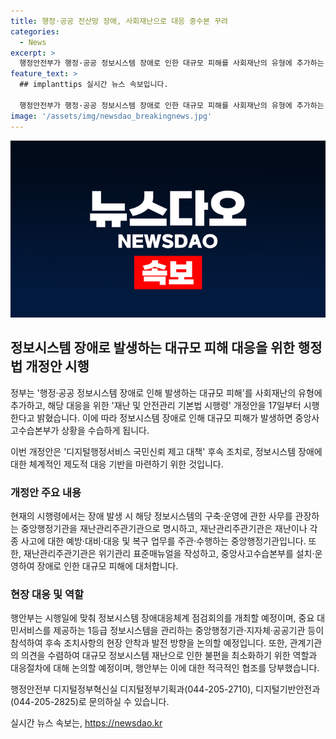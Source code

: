 ```yaml
---
title: 행정·공공 전산망 장애, 사회재난으로 대응 중수본 꾸려
categories:
  - News
excerpt: >
  행정안전부가 행정·공공 정보시스템 장애로 인한 대규모 피해를 사회재난의 유형에 추가하는 재난 및 안전관리 기본법 시행령 개정안을 발표했습니다. 이에 따라 정보시스템 장애 발생 시 대응을 위해 중앙사고수습본부를 설치하고, 체계적인 제도적 대응을 위한 기반을 마련하게 될 것입니다. 이번 변경으로 재난관리주관기관이 재난에 대한 예방, 대비, 대응, 복구 등을 담당하게 되며, 이에 대한 표준매뉴얼 작성과 중앙사고수습본부 설치 운영이 예정되어 있습니다. 행정안전부는 이에 대한 정보시스템 장애대응체계 점검회의를 개최하여 현장에 빠르게 안착할 수 있도록 노력할 예정입니다.
feature_text: >
  ## implanttips 실시간 뉴스 속보입니다.

  행정안전부가 행정·공공 정보시스템 장애로 인한 대규모 피해를 사회재난의 유형에 추가하는 재난 및 안전관리 기본법 시행령 개정안을 발표했습니다. 이에 따라 정보시스템 장애 발생 시 대응을 위해 중앙사고수습본부를 설치하고, 체계적인 제도적 대응을 위한 기반을 마련하게 될 것입니다. 이번 변경으로 재난관리주관기관이 재난에 대한 예방, 대비, 대응, 복구 등을 담당하게 되며, 이에 대한 표준매뉴얼 작성과 중앙사고수습본부 설치 운영이 예정되어 있습니다. 행정안전부는 이에 대한 정보시스템 장애대응체계 점검회의를 개최하여 현장에 빠르게 안착할 수 있도록 노력할 예정입니다.
image: '/assets/img/newsdao_breakingnews.jpg'
---
```


<p><img src="/assets/img/newsdao_breakingnews.jpg" alt="implanttips 속보" /></p>

<h2 data-ke-size="size26">정보시스템 장애로 발생하는 대규모 피해 대응을 위한 행정법 개정안 시행</h2>

<p>정부는 '행정·공공 정보시스템 장애로 인해 발생하는 대규모 피해'를 사회재난의 유형에 추가하고, 해당 대응을 위한 '재난 및 안전관리 기본법 시행령' 개정안을 17일부터 시행한다고 밝혔습니다. 이에 따라 정보시스템 장애로 인해 대규모 피해가 발생하면 중앙사고수습본부가 상황을 수습하게 됩니다.</p>

<p data-ke-size="size16">이번 개정안은 '디지털행정서비스 국민신뢰 제고 대책' 후속 조치로, 정보시스템 장애에 대한 체계적인 제도적 대응 기반을 마련하기 위한 것입니다.</p>

<h3>개정안 주요 내용</h3>

<p>현재의 시행령에서는 장애 발생 시 해당 정보시스템의 구축·운영에 관한 사무를 관장하는 중앙행정기관을 재난관리주관기관으로 명시하고, 재난관리주관기관은 재난이나 각종 사고에 대한 예방·대비·대응 및 복구 업무를 주관·수행하는 중앙행정기관입니다. 또한, 재난관리주관기관은 위기관리 표준매뉴얼을 작성하고, 중앙사고수습본부를 설치·운영하여 장애로 인한 대규모 피해에 대처합니다.</p>

<h3>현장 대응 및 역할</h3>

<p>행안부는 시행일에 맞춰 정보시스템 장애대응체계 점검회의를 개최할 예정이며, 중요 대민서비스를 제공하는 1등급 정보시스템을 관리하는 중앙행정기관·지자체·공공기관 등이 참석하여 후속 조치사항의 현장 안착과 발전 방향을 논의할 예정입니다. 또한, 관계기관의 의견을 수렴하여 대규모 정보시스템 재난으로 인한 불편을 최소화하기 위한 역할과 대응절차에 대해 논의할 예정이며, 행안부는 이에 대한 적극적인 협조를 당부했습니다.</p>

<p>행정안전부 디지털정부혁신실 디지털정부기획과(044-205-2710), 디지털기반안전과(044-205-2825)로 문의하실 수 있습니다.</p>
실시간 뉴스 속보는, <a href="https://newsdao.kr" rel="dofollow">https://newsdao.kr</a>


